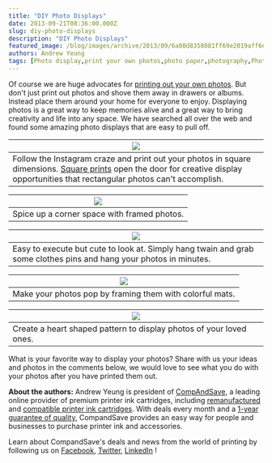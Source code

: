 ```yaml
---
title: "DIY Photo Displays"
date: 2013-09-21T08:36:00.000Z
slug: diy-photo-displays
description: "DIY Photo Displays"
featured_image: /blog/images/archive/2013/09/6a00d8358081ff69e2019aff6ea017970b-800wi-1.jpg
authors: Andrew Yeung
tags: [Photo display,print your own photos,photo paper,photography,Photo frames]
---
```


Of course we are huge advocates for [printing out your own photos](https://blog.compandsave.com/2013/02/best-photo-printer-paper.html). But don't just print out photos and shove them away in drawers or albums. Instead place them around your home for everyone to enjoy. Displaying photos is a great way to keep memories alive and a great way to bring creativity and life into any space. We have searched all over the web and found some amazing photo displays that are easy to pull off. 

| [![](/blog/images/6a00d8358081ff69e2019aff6ea017970b-800wi-1.jpg)](/blog/images/6a00d8358081ff69e2019aff6ea017970b-800wi-1.jpg)                                                                                                                     |
| ---------------------------------------------------------------------------------------------------------------------------------------------------------------------------------------------------------------------------------------------- |
| Follow the Instagram craze and print out your photos in square dimensions. [Square prints](https://abeautifulmess.com/10-ideas-for-square-photos-/) open the door for creative display opportunities that rectangular photos can't accomplish. |

| [![](/blog/images/tumblr-lxne9nudqk1qzn5cio1-500.jpg)](/blog/images/tumblr-lxne9nudqk1qzn5cio1-500.jpg) |
| -------------------------------------------------------------------------------------------------- |
| Spice up a corner space with framed photos.                                                        |

| [![](/blog/images/24ef3db678113ffd851567470b31f356.jpg)](/blog/images/24ef3db678113ffd851567470b31f356.jpg)             |
| ------------------------------------------------------------------------------------------------------------------ |
| Easy to execute but cute to look at. Simply hang twain and grab some clothes pins and hang your photos in minutes. |

| [![](/blog/images/00adeab49eb433efbc4d4d2853319732.jpg)](/blog/images/00adeab49eb433efbc4d4d2853319732.jpg) |
| ------------------------------------------------------------------------------------------------------ |
| Make your photos pop by framing them with colorful mats.                                               |

| [![](/blog/images/tumblr-kzhoccsoXe1qzr5ipo1-500.jpg)](/blog/images/tumblr-kzhoccsoXe1qzr5ipo1-500.jpg) |
| -------------------------------------------------------------------------------------------------- |
| Create a heart shaped pattern to display photos of your loved ones.                                |

What is your favorite way to display your photos? Share with us your ideas and photos in the comments below, we would love to see what you do with your photos after you have printed them out. 

**About the authors:** Andrew Yeung is president of [CompAndSave](https://www.compandsave.com/), a leading online provider of premium printer ink cartridges, including [remanufactured](https://www.compandsave.com/help) and [compatible printer ink cartridges](https://www.compandsave.com/help). With deals every month and a [1-year guarantee of quality](https://www.compandsave.com/help), CompandSave provides an easy way for people and businesses to purchase printer ink and accessories.  
  
Learn about CompandSave's deals and news from the world of printing by following us on [Facebook](https://www.facebook.com/compandsave.ink), [Twitter](https://twitter.com/compandsave), [LinkedIn](https://www.linkedin.com) ! 
  
  